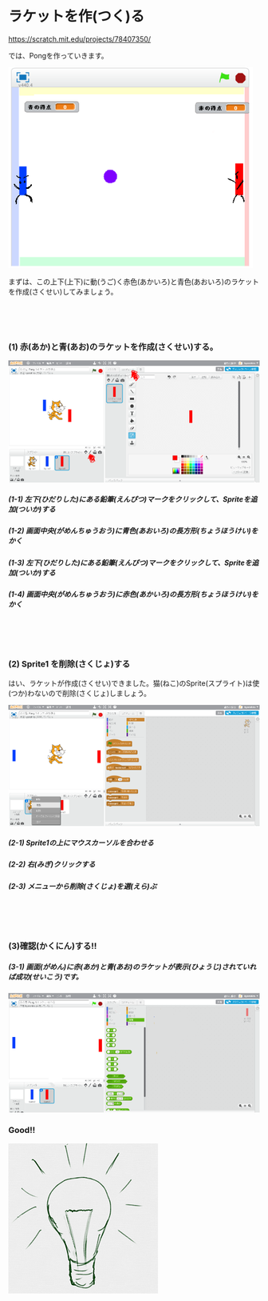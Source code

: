 # ラケットを作(つく)る
https://scratch.mit.edu/projects/78407350/

では、Pongを作っていきます。


![](racket.png)

まずは、この上下(上下)に動(うご)く赤色(あかいろ)と青色(あおいろ)のラケットを作成(さくせい)してみましょう。

<br>
<br>
<br>


### (1) 赤(あか)と青(あお)のラケットを作成(さくせい)する。
![](create_racket_001a.png)
##### (1-1) 左下(ひだりした)にある鉛筆(えんぴつ)マークをクリックして、Spriteを追加(ついか)する
##### (1-2) 画面中央(がめんちゅうおう)に青色(あおいろ)の長方形(ちょうほうけい)をかく
##### (1-3) 左下(ひだりした)にある鉛筆(えんぴつ)マークをクリックして、Spriteを追加(ついか)する
##### (1-4) 画面中央(がめんちゅうおう)に赤色(あかいろ)の長方形(ちょうほうけい)をかく


<br>
<br>
<br>

### (2) Sprite1 を削除(さくじょ)する
はい、ラケットが作成(さくせい)できました。猫(ねこ)のSprite(スプライト)は使(つか)わないので削除(さくじょ)しましょう。

![](create_racket_002a.png)
##### (2-1) Sprite1の上にマウスカーソルを合わせる
##### (2-2) 右(みぎ)クリックする
##### (2-3) メニューから削除(さくじょ)を選(えら)ぶ


<br>
<br>
<br>

### (3)確認(かくにん)する!!
##### (3-1) 画面(がめん)に赤(あか)と青(あお)のラケットが表示(ひょうじ)されていれば成功(せいこう)です。

![](create_racket_002c.png)


### Good!!

![](../good.png)





